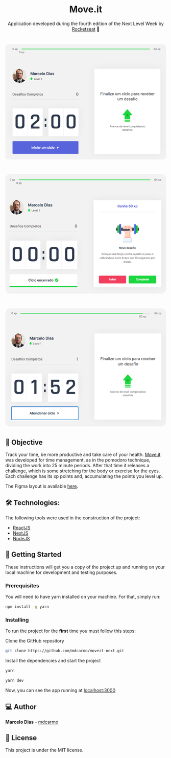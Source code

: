 <h1 align="center">
    Move.it
</h1>
<p align="center"> Application developed during the fourth edition of the Next Level Week by <a href="https://rocketseat.com.br/">Rocketseat</a> 🚀 </p>

<h1 align="center">
  <img width="600" style="border-radius: 10px" height="auto" alt="level.up" title="Level Up" src="public/imagensApp/imagemApp01.png" />
</h1>

<h1 align="center">
  <img width="600" style="border-radius: 15px" height="auto" alt="level.up" title="Level Up" src="public/imagensApp/imagenApp02.png" />
</h1>

<h1 align="center">
  <img width="600" style="border-radius: 15px" height="auto" alt="level.up" title="Level Up" src="public/imagensApp/imagenApp03.png" />
</h1>


## 🎯 Objective

Track your time, be more productive and take care of your health. <a href="">Move.it</a> was developed for time management, as in the pomodoro technique, dividing the work into 25 minute periods. After that time it releases a challenge, which is some stretching for the body or exercise for the eyes. Each challenge has its xp points and, accumulating the points you level up.

The Figma layout is available <a href="https://www.figma.com/file/ge20pu3ofMOKoliUyKx1Nl/?viewer=1&node-id=">here</a>.

## 🛠 Technologies:

The following tools were used in the construction of the project:

- [ReactJS](https://reactjs.org)
- [NextJS](https://nextjs.org)
- [NodeJS](https://nodejs.org/en/)

## 👷️ Getting Started

These instructions will get you a copy of the project up and running on your local machine for development and testing purposes.

### Prerequisites

You will need to have yarn installed on your machine. For that, simply run:

```bash
npm install -g yarn
```

### Installing

To run the project for the **first** time you must follow this steps:

Clone the GitHub repository

```bash
git clone https://github.com/mdcarmo/moveit-next.git
```

Install the dependencies and start the project

```bash
yarn
```

```bash
yarn dev
```

Now, you can see the app running at [localhost:3000](http://localhost:3000)

## 💻️ Author
**Marcelo Dias** - [mdcarmo](https://github.com/mdcarmo)

<h2 id="license"> 📝 License </h2>

This project is under the MIT license.
